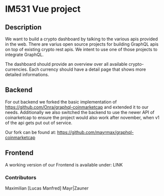 # IM531 Vue project

## Description

We want to build a crypto dashboard by talking to the various apis provided in the web. There are varius 
open source projects for building GraphQL apis on top of existing crypto rest apis. We intent to use one
of those projects to integrate GraphQL.

The dashboard should provide an overview over all available crypto-currencies. Each currency should have 
a detail page that shows more detailed informations.

## Backend
For out backend we forked the basic implementation of https://github.com/Onra/graphql-coinmarketcap and 
extended it to our needs. Additionally we also switched the backend to use the newer API of coinarketcap
to ensure the project would also work after november, when v1 of the api gets put out of service.

Our fork can be found at: https://github.com/mayrmax/graphql-coinmarketcap

## Frontend
A working version of our Frontend is available under: LINK

### Contributors

Maximilian [Lucas Manfred] Mayr|Zauner

